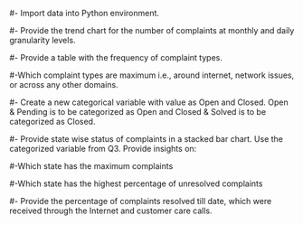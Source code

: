 #- Import data into Python environment.

#- Provide the trend chart for the number of complaints at monthly and daily granularity levels.

#- Provide a table with the frequency of complaint types.

#-Which complaint types are maximum i.e., around internet, network issues, or across any other domains.

#- Create a new categorical variable with value as Open and Closed. Open & Pending is to be categorized as Open and Closed & Solved is to be categorized as Closed.

#- Provide state wise status of complaints in a stacked bar chart. Use the categorized variable from Q3. Provide insights on:

#-Which state has the maximum complaints

#-Which state has the highest percentage of unresolved complaints

#- Provide the percentage of complaints resolved till date, which were received through the Internet and customer care calls.
